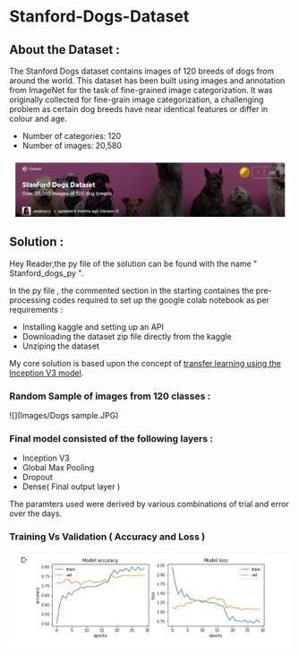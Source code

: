 # Stanford-Dogs-Dataset
## About the Dataset :
The Stanford Dogs dataset contains images of 120 breeds of dogs from around the world. This dataset has been built using images and annotation from ImageNet for the task of fine-grained image categorization. It was originally collected for fine-grain image categorization, a challenging problem as certain dog breeds have near identical features or differ in colour and age.

- Number of categories: 120 
- Number of images: 20,580

![](Images/Kaggle.JPG)

## Solution :
Hey Reader,the py file of the solution can be found with the name " Stanford_dogs_py ".

In the py file , the commented section in the starting containes the pre-processing codes required to set up the google colab notebook as per requirements :
- Installing kaggle and setting up an API 
- Downloading the dataset zip file directly from the kaggle
- Unziping the dataset 

My core solution is based upon the concept of [transfer learning using the Inception V3 model](https://medium.com/analytics-vidhya/transfer-learning-using-inception-v3-for-image-classification-86700411251b).

### Random Sample of images from 120 classes :
![](Images/Dogs sample.JPG)

### Final model consisted of the following layers :
- Inception V3
- Global Max Pooling 
- Dropout 
- Dense( Final output layer ) 

The paramters used were derived by various combinations of trial and error over the days. 

### Training Vs Validation ( Accuracy and Loss ) 
![](Images/graph.JPG)
